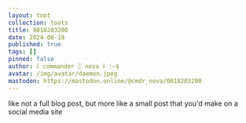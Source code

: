 ```yaml
---
layout: toot
collection: toots
title: 0818203200
date: 2024-08-18
published: true
tags: []
pinned: false
author: ⸸ commander ░ nova ⸸ :~$
avatar: /img/avatar/daemon.jpeg
mastodon: https://mastodon.online/@cmdr_nova/0818203200
---
```


like not a full blog post, but more like a small post that you'd make on a social media site
